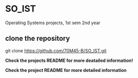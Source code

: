 # SO_IST
Operating Systems projects, 1st sem 2nd year
## clone the repository
git clone https://github.com/70M45-B/SO_IST.git

**Check the projects README for more deatailed information!**

**Check the project README for more detailed information**